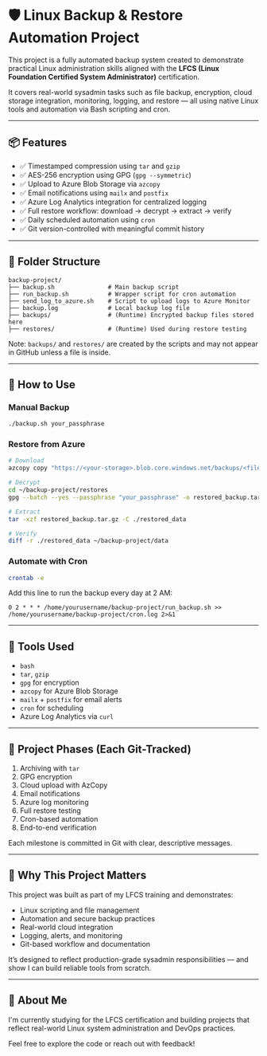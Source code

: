 # 🛡️ Linux Backup & Restore Automation Project

This project is a fully automated backup system created to demonstrate practical Linux administration skills aligned with the **LFCS (Linux Foundation Certified System Administrator)** certification.

It covers real-world sysadmin tasks such as file backup, encryption, cloud storage integration, monitoring, logging, and restore — all using native Linux tools and automation via Bash scripting and cron.

---

## 📦 Features

- ✅ Timestamped compression using `tar` and `gzip`
- ✅ AES-256 encryption using GPG (`gpg --symmetric`)
- ✅ Upload to Azure Blob Storage via `azcopy`
- ✅ Email notifications using `mailx` and `postfix`
- ✅ Azure Log Analytics integration for centralized logging
- ✅ Full restore workflow: download → decrypt → extract → verify
- ✅ Daily scheduled automation using `cron`
- ✅ Git version-controlled with meaningful commit history

---

## 📁 Folder Structure

```
backup-project/
├── backup.sh               # Main backup script
├── run_backup.sh           # Wrapper script for cron automation
├── send_log_to_azure.sh    # Script to upload logs to Azure Monitor
├── backup.log              # Local backup log file
├── backups/                # (Runtime) Encrypted backup files stored here
├── restores/               # (Runtime) Used during restore testing
```

Note: `backups/` and `restores/` are created by the scripts and may not appear in GitHub unless a file is inside.

---

## 🚀 How to Use

### Manual Backup
```bash
./backup.sh your_passphrase
```

### Restore from Azure
```bash
# Download
azcopy copy "https://<your-storage>.blob.core.windows.net/backups/<filename>.gpg" ~/backup-project/restores/

# Decrypt
cd ~/backup-project/restores
gpg --batch --yes --passphrase "your_passphrase" -o restored_backup.tar.gz -d <filename>.gpg

# Extract
tar -xzf restored_backup.tar.gz -C ./restored_data

# Verify
diff -r ./restored_data ~/backup-project/data
```

### Automate with Cron
```bash
crontab -e
```

Add this line to run the backup every day at 2 AM:
```
0 2 * * * /home/yourusername/backup-project/run_backup.sh >> /home/yourusername/backup-project/cron.log 2>&1
```

---

## 🔧 Tools Used

- `bash`
- `tar`, `gzip`
- `gpg` for encryption
- `azcopy` for Azure Blob Storage
- `mailx` + `postfix` for email alerts
- `cron` for scheduling
- Azure Log Analytics via `curl`

---

## 📌 Project Phases (Each Git-Tracked)

1. Archiving with `tar`
2. GPG encryption
3. Cloud upload with AzCopy
4. Email notifications
5. Azure log monitoring
6. Full restore testing
7. Cron-based automation
8. End-to-end verification

Each milestone is committed in Git with clear, descriptive messages.

---

## 💼 Why This Project Matters

This project was built as part of my LFCS training and demonstrates:

- Linux scripting and file management
- Automation and secure backup practices
- Real-world cloud integration
- Logging, alerts, and monitoring
- Git-based workflow and documentation

It’s designed to reflect production-grade sysadmin responsibilities — and show I can build reliable tools from scratch.

---

## 👋 About Me

I'm currently studying for the LFCS certification and building projects that reflect real-world Linux system administration and DevOps practices.

Feel free to explore the code or reach out with feedback!

